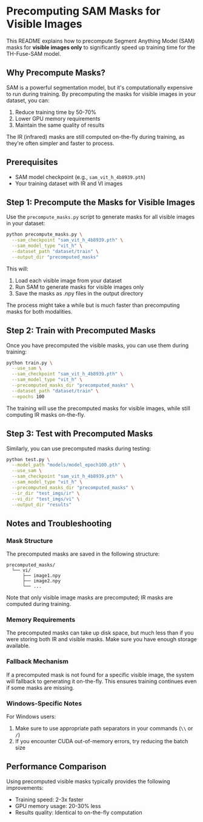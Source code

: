 # Precomputing SAM Masks for Visible Images

This README explains how to precompute Segment Anything Model (SAM) masks for **visible images only** to significantly speed up training time for the TH-Fuse-SAM model.

## Why Precompute Masks?

SAM is a powerful segmentation model, but it's computationally expensive to run during training. By precomputing the masks for visible images in your dataset, you can:

1. Reduce training time by 50-70%
2. Lower GPU memory requirements
3. Maintain the same quality of results

The IR (infrared) masks are still computed on-the-fly during training, as they're often simpler and faster to process.

## Prerequisites

- SAM model checkpoint (e.g., `sam_vit_h_4b8939.pth`)
- Your training dataset with IR and VI images

## Step 1: Precompute the Masks for Visible Images

Use the `precompute_masks.py` script to generate masks for all visible images in your dataset:

```bash
python precompute_masks.py \
  --sam_checkpoint "sam_vit_h_4b8939.pth" \
  --sam_model_type "vit_h" \
  --dataset_path "dataset/train" \
  --output_dir "precomputed_masks"
```

This will:
1. Load each visible image from your dataset
2. Run SAM to generate masks for visible images only
3. Save the masks as .npy files in the output directory

The process might take a while but is much faster than precomputing masks for both modalities.

## Step 2: Train with Precomputed Masks

Once you have precomputed the visible masks, you can use them during training:

```bash
python train.py \
  --use_sam \
  --sam_checkpoint "sam_vit_h_4b8939.pth" \
  --sam_model_type "vit_h" \
  --precomputed_masks_dir "precomputed_masks" \
  --dataset_path "dataset/train" \
  --epochs 100
```

The training will use the precomputed masks for visible images, while still computing IR masks on-the-fly.

## Step 3: Test with Precomputed Masks

Similarly, you can use precomputed masks during testing:

```bash
python test.py \
  --model_path "models/model_epoch100.pth" \
  --use_sam \
  --sam_checkpoint "sam_vit_h_4b8939.pth" \
  --sam_model_type "vit_h" \
  --precomputed_masks_dir "precomputed_masks" \
  --ir_dir "test_imgs/ir" \
  --vi_dir "test_imgs/vi" \
  --output_dir "results"
```

## Notes and Troubleshooting

### Mask Structure

The precomputed masks are saved in the following structure:
```
precomputed_masks/
  └── vi/
      ├── image1.npy
      ├── image2.npy
      └── ...
```

Note that only visible image masks are precomputed; IR masks are computed during training.

### Memory Requirements

The precomputed masks can take up disk space, but much less than if you were storing both IR and visible masks. Make sure you have enough storage available.

### Fallback Mechanism

If a precomputed mask is not found for a specific visible image, the system will fallback to generating it on-the-fly. This ensures training continues even if some masks are missing.

### Windows-Specific Notes

For Windows users:
1. Make sure to use appropriate path separators in your commands (`\\` or `/`)
2. If you encounter CUDA out-of-memory errors, try reducing the batch size

## Performance Comparison

Using precomputed visible masks typically provides the following improvements:
- Training speed: 2-3x faster
- GPU memory usage: 20-30% less
- Results quality: Identical to on-the-fly computation